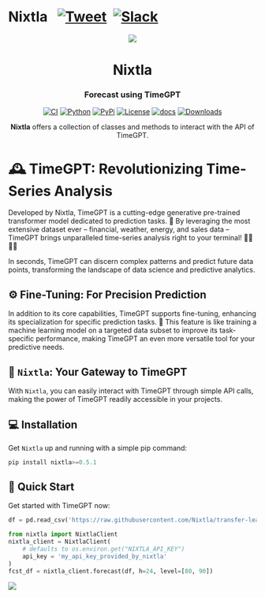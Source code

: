 # Nixtla &nbsp; [![Tweet](https://img.shields.io/twitter/url/http/shields.io.svg?style=social)](https://twitter.com/intent/tweet?text=Statistical%20Forecasting%20Algorithms%20by%20Nixtla%20&url=https://github.com/Nixtla/statsforecast&via=nixtlainc&hashtags=StatisticalModels,TimeSeries,Forecasting) &nbsp;[![Slack](https://img.shields.io/badge/Slack-4A154B?&logo=slack&logoColor=white)](https://join.slack.com/t/nixtlacommunity/shared_invite/zt-1pmhan9j5-F54XR20edHk0UtYAPcW4KQ)

<div align="center">
<img src="https://raw.githubusercontent.com/Nixtla/neuralforecast/main/nbs/imgs_indx/logo_mid.png">
<h1 align="center">Nixtla</h1>
<h3 align="center">Forecast using TimeGPT</h3>
    
[![CI](https://github.com/Nixtla/nixtla/actions/workflows/ci.yaml/badge.svg?branch=main)](https://github.com/Nixtla/nixtla/actions/workflows/ci.yaml)
[![Python](https://img.shields.io/pypi/pyversions/nixtla)](https://pypi.org/project/nixtla/)
[![PyPi](https://img.shields.io/pypi/v/nixtla?color=blue)](https://pypi.org/project/nixtla/)
[![License](https://img.shields.io/badge/License-Apache_2.0-blue.svg)](https://github.com/Nixtla/nixtla/blob/main/LICENSE)
[![docs](https://img.shields.io/website-up-down-green-red/http/nixtla.github.io/nixtla.svg?label=docs)](https://nixtla.github.io/nixtla/)
[![Downloads](https://pepy.tech/badge/nixtla)](https://pepy.tech/project/nixtla)
    
**Nixtla** offers a collection of classes and methods to interact with the API of TimeGPT.
</div>

# 🕰️ TimeGPT: Revolutionizing Time-Series Analysis

Developed by Nixtla, TimeGPT is a cutting-edge generative pre-trained transformer model dedicated to prediction tasks. 🚀 By leveraging the most extensive dataset ever – financial, weather, energy, and sales data – TimeGPT brings unparalleled time-series analysis right to your terminal! 👩‍💻👨‍💻

In seconds, TimeGPT can discern complex patterns and predict future data points, transforming the landscape of data science and predictive analytics.

## ⚙️ Fine-Tuning: For Precision Prediction

In addition to its core capabilities, TimeGPT supports fine-tuning, enhancing its specialization for specific prediction tasks. 🎯 This feature is like training a machine learning model on a targeted data subset to improve its task-specific performance, making TimeGPT an even more versatile tool for your predictive needs.

## 🔄 `Nixtla`: Your Gateway to TimeGPT

With `Nixtla`, you can easily interact with TimeGPT through simple API calls, making the power of TimeGPT readily accessible in your projects.

## 💻 Installation

Get `Nixtla` up and running with a simple pip command:

```python
pip install nixtla>=0.5.1
```

## 🎈 Quick Start

Get started with TimeGPT now:

```python
df = pd.read_csv('https://raw.githubusercontent.com/Nixtla/transfer-learning-time-series/main/datasets/electricity-short.csv')

from nixtla import NixtlaClient
nixtla_client = NixtlaClient(
    # defaults to os.environ.get("NIXTLA_API_KEY")
    api_key = 'my_api_key_provided_by_nixtla'
)
fcst_df = nixtla_client.forecast(df, h=24, level=[80, 90])
```

![](./nbs/img/forecast_readme.png)
